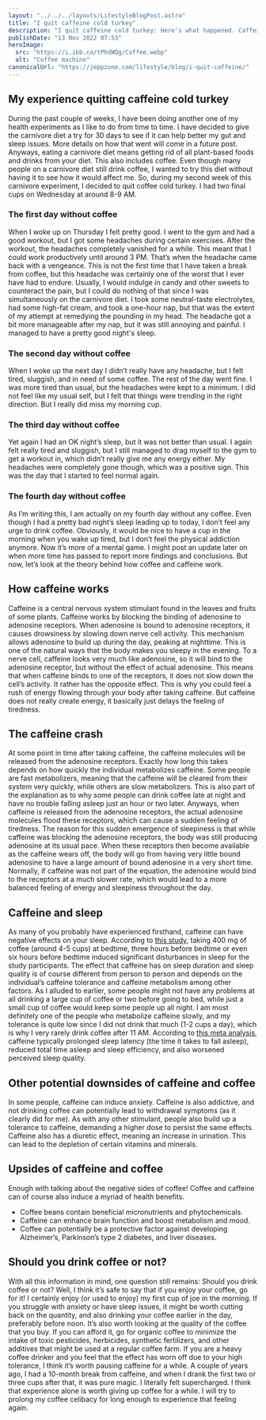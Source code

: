```yaml
---
layout: "../../../layouts/LifestyleBlogPost.astro"
title: "I quit caffeine cold turkey"
description: "I quit caffeine cold turkey: Here's what happened. Caffeine explained"
publishDate: "13 Nov 2022 07:53"
heroImage:
  src: "https://i.ibb.co/tPhdWQg/Coffee.webp"
  alt: "Coffee machine"
canonicalUrl: "https://jeppzone.com/lifestyle/blog/i-quit-caffeine/"
---
```


## My experience quitting caffeine cold turkey

During the past couple of weeks, I have been doing another one of my health experiments as I like to do from time to time. I have decided to give the carnivore diet a try for 30 days to see if it can help better my gut and sleep issues. More details on how that went will come in a future post. Anyways, eating a carnivore diet means getting rid of all plant-based foods and drinks from your diet. This also includes coffee. Even though many people on a carnivore diet still drink coffee, I wanted to try this diet without having it to see how it would affect me. So, during my second week of this carnivore experiment, I decided to quit coffee cold turkey. I had two final cups on Wednesday at around 8-9 AM.

### The first day without coffee

When I woke up on Thursday I felt pretty good. I went to the gym and had a good workout, but I got some headaches during certain exercises. After the workout, the headaches completely vanished for a while. This meant that I could work productively until around 3 PM. That’s when the headache came back with a vengeance. This is not the first time that I have taken a break from coffee, but this headache was certainly one of the worst that I ever have had to endure. Usually, I would indulge in candy and other sweets to counteract the pain, but I could do nothing of that since I was simultaneously on the carnivore diet. I took some neutral-taste electrolytes, had some high-fat cream, and took a one-hour nap, but that was the extent of my attempt at remedying the pounding in my head. The headache got a bit more manageable after my nap, but it was still annoying and painful. I managed to have a pretty good night's sleep.

### The second day without coffee

When I woke up the next day I didn’t really have any headache, but I felt tired, sluggish, and in need of some coffee. The rest of the day went fine. I was more tired than usual, but the headaches were kept to a minimum. I did not feel like my usual self, but I felt that things were trending in the right direction. But I really did miss my morning cup.

### The third day without coffee

Yet again I had an OK night’s sleep, but it was not better than usual. I again felt really tired and sluggish, but I still managed to drag myself to the gym to get a workout in, which didn’t really give me any energy either. My headaches were completely gone though, which was a positive sign. This was the day that I started to feel normal again.

### The fourth day without coffee

As I’m writing this, I am actually on my fourth day without any coffee. Even though I had a pretty bad night’s sleep leading up to today, I don’t feel any urge to drink coffee. Obviously, it would be nice to have a cup in the morning when you wake up tired, but I don’t feel the physical addiction anymore. Now it’s more of a mental game. I might post an update later on when more time has passed to report more findings and conclusions. But now, let’s look at the theory behind how coffee and caffeine work.

## How caffeine works

Caffeine is a central nervous system stimulant found in the leaves and fruits of some plants. Caffeine works by blocking the binding of adenosine to adenosine receptors. When adenosine is bound to adenosine receptors, it causes drowsiness by slowing down nerve cell activity. This mechanism allows adenosine to build up during the day, peaking at nighttime. This is one of the natural ways that the body makes you sleepy in the evening. To a nerve cell, caffeine looks very much like adenosine, so it will bind to the adenosine receptor, but without the effect of actual adenosine. This means that when caffeine binds to one of the receptors, it does not slow down the cell’s activity. It rather has the opposite effect. This is why you could feel a rush of energy flowing through your body after taking caffeine. But caffeine does not really create energy, it basically just delays the feeling of tiredness.

## The caffeine crash

At some point in time after taking caffeine, the caffeine molecules will be released from the adenosine receptors. Exactly how long this takes depends on how quickly the individual metabolizes caffeine. Some people are fast metabolizers, meaning that the caffeine will be cleared from their system very quickly, while others are slow metabolizers. This is also part of the explanation as to why some people can drink coffee late at night and have no trouble falling asleep just an hour or two later. Anyways, when caffeine is released from the adenosine receptors, the actual adenosine molecules flood these receptors, which can cause a sudden feeling of tiredness. The reason for this sudden emergence of sleepiness is that while caffeine was blocking the adenosine receptors, the body was still producing adenosine at its usual pace. When these receptors then become available as the caffeine wears off, the body will go from having very little bound adenosine to have a large amount of bound adenosine in a very short time. Normally, if caffeine was not part of the equation, the adenosine would bind to the receptors at a much slower rate, which would lead to a more balanced feeling of energy and sleepiness throughout the day.

## Caffeine and sleep

As many of you probably have experienced firsthand, caffeine can have negative effects on your sleep. According to [this study](https://jcsm.aasm.org/doi/10.5664/jcsm.3170), taking 400 mg of coffee (around 4-5 cups) at bedtime, three hours before bedtime or even six hours before bedtime induced significant disturbances in sleep for the study participants. The effect that caffeine has on sleep duration and sleep quality is of course different from person to person and depends on the individual’s caffeine tolerance and caffeine metabolism among other factors. As I alluded to earlier, some people might not have any problems at all drinking a large cup of coffee or two before going to bed, while just a small cup of coffee would keep some people up all night. I am most definitely one of the people who metabolize caffeine slowly, and my tolerance is quite low since I did not drink that much (1-2 cups a day), which is why I very rarely drink coffee after 11 AM. According to [this meta analysis](https://pubmed.ncbi.nlm.nih.gov/26899133/), caffeine typically prolonged sleep latency (the time it takes to fall asleep), reduced total time asleep and sleep efficiency, and also worsened perceived sleep quality.

## Other potential downsides of caffeine and coffee

In some people, caffeine can induce anxiety. Caffeine is also addictive, and not drinking coffee can potentially lead to withdrawal symptoms (as it clearly did for me). As with any other stimulant, people also build up a tolerance to caffeine, demanding a higher dose to persist the same effects. Caffeine also has a diuretic effect, meaning an increase in urination. This can lead to the depletion of certain vitamins and minerals.

## Upsides of caffeine and coffee

Enough with talking about the negative sides of coffee! Coffee and caffeine can of course also induce a myriad of health benefits.

- Coffee beans contain beneficial micronutrients and phytochemicals.
- Caffeine can enhance brain function and boost metabolism and mood.
- Coffee can potentially be a protective factor against developing Alzheimer’s, Parkinson’s type 2 diabetes, and liver diseases.

## Should you drink coffee or not?

With all this information in mind, one question still remains: Should you drink coffee or not? Well, I think it’s safe to say that if you enjoy your coffee, go for it! I certainly enjoy (or used to enjoy) my first cup of joe in the morning. If you struggle with anxiety or have sleep issues, it might be worth cutting back on the quantity, and also drinking your coffee earlier in the day, preferably before noon. It’s also worth looking at the quality of the coffee that you buy. If you can afford it, go for organic coffee to minimize the intake of toxic pesticides, herbicides, synthetic fertilizers, and other additives that might be used at a regular coffee farm. If you are a heavy coffee drinker and you feel that the effect has worn off due to your high tolerance, I think it’s worth pausing caffeine for a while. A couple of years ago, I had a 10-month break from caffeine, and when I drank the first two or three cups after that, it was pure magic. I literally felt supercharged. I think that experience alone is worth giving up coffee for a while. I will try to prolong my coffee celibacy for long enough to experience that feeling again.
